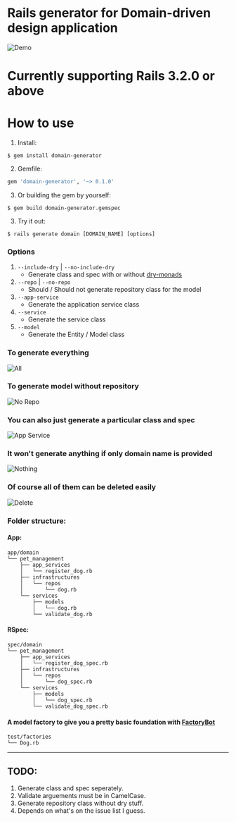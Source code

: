 # Rails generator for Domain-driven design application

![Demo](https://media.giphy.com/media/J4ssLyT6AGr8dX1tCW/giphy.gif)

# Currently supporting Rails 3.2.0 or above

# How to use

1. Install:
```
$ gem install domain-generator
```
2.  Gemfile:
```ruby
gem 'domain-generator', '~> 0.1.0'
```
3. Or building the gem by yourself:
```
$ gem build domain-generator.gemspec
```
3. Try it out:
```
$ rails generate domain [DOMAIN_NAME] [options]
```
### Options
1. `--include-dry` | `--no-include-dry`
    - Generate class and spec with or without [dry-monads](https://dry-rb.org/gems/dry-monads)
2. `--repo` | `--no-repo`
    - Should / Should not generate repository class for the model
3. `--app-service`
    - Generate the application service class
4. `--service`
    - Generate the service class
5. `--model`
    - Generate the Entity / Model class
### To generate everything
![All](https://media.giphy.com/media/h2OFhJeYBdPzXqyLrU/giphy.gif)
### To generate model without repository
![No Repo](https://media.giphy.com/media/dzPGZiK5sWSsYzh9I3/giphy.gif)
### You can also just generate a particular class and spec
![App Service](https://media.giphy.com/media/frHRLBfe7wqfobN51H/giphy.gif)
### It won't generate anything if only domain name is provided
![Nothing](https://media.giphy.com/media/kdLVazlxTqX24tk4bw/giphy.gif)
### Of course all of them can be deleted easily
![Delete](https://media.giphy.com/media/jqk7Z6AzaguUNCdn5g/giphy.gif)
### Folder structure:
#### App:
```
app/domain
└── pet_management
    ├── app_services
    │   └── register_dog.rb
    ├── infrastructures
    │   └── repos
    │       └── dog.rb
    └── services
        ├── models
        │   └── dog.rb
        └── validate_dog.rb
```
#### RSpec:
```
spec/domain
└── pet_management
    ├── app_services
    │   └── register_dog_spec.rb
    ├── infrastructures
    │   └── repos
    │       └── dog_spec.rb
    └── services
        ├── models
        │   └── dog_spec.rb
        └── validate_dog_spec.rb
```
#### A model factory to give you a pretty basic foundation with [FactoryBot](http://github.com/thoughtbot/factory_bot_rails)
```
test/factories
└── Dog.rb
```
___
## TODO:
1. Generate class and spec seperately.
2. Validate arguements must be in CamelCase.
3. Generate repository class without dry stuff.
4. Depends on what's on the issue list I guess.